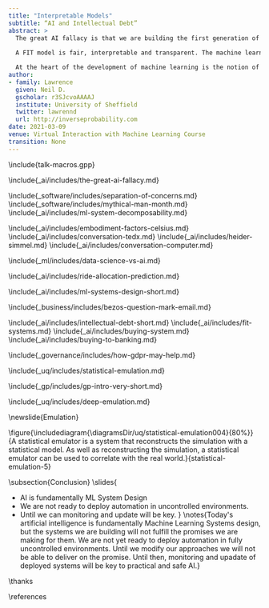 ```yaml
---
title: "Interpretable Models"
subtitle: “AI and Intellectual Debt”
abstract: >
  The great AI fallacy is that we are building the first generation of automation that will adapt to humans rather than humans adapting to us. The more sobering reality is that we are building complex algorithmic decision making system that we are unable to explain.
  
  A FIT model is fair, interpretable and transparent. The machine learning community has placed effort into understanding how to improve interpretability into individual models, but the real challenge is how to build FIT systems. 

  At the heart of the development of machine learning is the notion of separation of concerns, but this can obscure the real challenge which is responding to the human.
author:
- family: Lawrence
  given: Neil D.
  gscholar: r3SJcvoAAAAJ
  institute: University of Sheffield
  twitter: lawrennd
  url: http://inverseprobability.com
date: 2021-03-09
venue: Virtual Interaction with Machine Learning Course
transition: None
---
```


\include{talk-macros.gpp}

\include{_ai/includes/the-great-ai-fallacy.md}

\include{_software/includes/separation-of-concerns.md}
\include{_software/includes/mythical-man-month.md}
\include{_ai/includes/ml-system-decomposability.md}

\include{_ai/includes/embodiment-factors-celsius.md}
\include{_ai/includes/conversation-tedx.md}
\include{_ai/includes/heider-simmel.md}
\include{_ai/includes/conversation-computer.md}

\include{_ml/includes/data-science-vs-ai.md}

\include{_ai/includes/ride-allocation-prediction.md}

\include{_ai/includes/ml-systems-design-short.md}

\include{_business/includes/bezos-question-mark-email.md}

\include{_ai/includes/intellectual-debt-short.md}
\include{_ai/includes/fit-systems.md}
\include{_ai/includes/buying-system.md}
\include{_ai/includes/buying-to-banking.md}

\include{_governance/includes/how-gdpr-may-help.md}

\include{_uq/includes/statistical-emulation.md}

\include{_gp/includes/gp-intro-very-short.md}

\include{_uq/includes/deep-emulation.md}




\newslide{Emulation}

\figure{\includediagram{\diagramsDir/uq/statistical-emulation004}{80%}}{A statistical emulator is a system that reconstructs the simulation with a statistical model. As well as reconstructing the simulation, a statistical emulator can be used to correlate with the real world.}{statistical-emulation-5}

\subsection{Conclusion}
\slides{
* AI is fundamentally ML System Design
* We are not ready to deploy automation in uncontrolled environments.
* Until we can monitoring and update will be key.
}
\notes{Today's artificial intelligence is fundamentally Machine Learning Systems design, but the systems we are building will not fulfill the promises we are making for them. We are not yet ready to deploy automation in fully uncontrolled environments. Until we modify our approaches we will not be able to deliver on the promise. Until then, monitoring and upadate of deployed systems will be key to practical and safe AI.}

\thanks

\references


